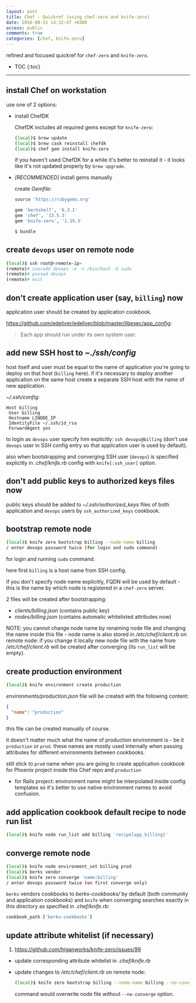 ```yaml
---
layout: post
title: Chef - Quickref (using chef-zero and knife-zero)
date: 2016-08-31 14:32:47 +0300
access: public
comments: true
categories: [chef, knife-zero]
---
```


refined and focused quickref for `chef-zero` and `knife-zero`.

<!-- more -->

* TOC
{:toc}
<hr>

install Chef on workstation
---------------------------

use one of 2 options:

- install ChefDK

  ChefDK includes all required gems except for `knife-zero`:

  ```sh
  (local)$ brew update
  (local)$ brew cask reinstall chefdk
  (local)$ chef gem install knife-zero
  ```

  if you haven't used ChefDK for a while it's better to reinstall it -
  it looks like it's not updated properly by `brew upgrade`.

- *[RECOMMENDED]* install gems manually

  create _Gemfile_:

  ```ruby
  source 'https://rubygems.org'

  gem 'berkshelf', '6.3.1'
  gem 'chef', '13.5.3'
  gem 'knife-zero', '1.19.3'
  ```

  ```sh
  $ bundle
  ```

create `devops` user on remote node
-----------------------------------

```sh
(local)$ ssh root@<remote-ip>
(remote)# useradd devops -m -s /bin/bash -G sudo
(remote)# passwd devops
(remote)# exit
```

don't create application user (say, `billing`) now
--------------------------------------------------

application user should be created by application cookbook.

<https://github.com/edeliver/edeliver/blob/master/libexec/app_config>:

> Each app should run under its own system user.

add new SSH host to _~./ssh/config_
-----------------------------------

host itself and user must be equal to the name of application you're going
to deploy on that host (`billing` here). if it's necessary to deploy another
application on the same host create a separate SSH host with the name of new
application.

_~/.ssh/config_:

```
Host billing
 User billing
 Hostname LINODE_IP
 IdentityFile ~/.ssh/id_rsa
 ForwardAgent yes
```

to login as `devops` user specify him explicitly: `ssh devops@billing`
(don't use `devops` user in SSH config entry so that application user
is used by default).

also when bootstrapping and converging SSH user (`devops`) is specified
explicitly in _.chef/knife.rb_ config with `knife[:ssh_user]` option.

don't add public keys to authorized keys files now
--------------------------------------------------

public keys should be added to _~/.ssh/authorized_keys_ files of both
application and `devops` users by `ssh_authorized_keys` cookbook.

bootstrap remote node
---------------------

```sh
(local)$ knife zero bootstrap billing --node-name billing
/ enter devops password twice (for login and sudo command)
```

for login and running `sudo` command.

here first `billing` is a host name from SSH config.

if you don't specify node name explicitly, FQDN will be used by default -
this is the name by which node is registered in a `chef-zero` server.

2 files will be created after bootstrapping:

- _clients/billing.json_ (contains public key)
- _nodes/billing.json_ (contains automatic whitelisted attributes now)

NOTE: you cannot change node name by renaming node file and changing the name
      inside this file - node name is also stored in _/etc/chef/client.rb_ on
      remote node: if you change it locally new node file with the name from
      _/etc/chef/client.rb_ will be created after converging (its `run_list`
      will be empty).

create production environment
-----------------------------

```sh
(local)$ knife environment create production
```

_environments/production.json_ file will be created with the following
content:

```json
{
  "name": "production"
}
```

this file can be created manually of course.

it doesn't matter much what the name of production environment is -
be it `production` or `prod`. these names are mostly used internally
when passing attributes for different environments between cookbooks.

still stick to `prod` name when you are going to create application
cookbook for Phoenix project inside this Chef repo and `production`
- for Rails project: environment name might be interpolated inside
config templates so it's better to use native environment names to
avoid confusion.

add application cookbook default recipe to node run list
--------------------------------------------------------

```sh
(local)$ knife node run_list add billing 'recipe[app_billing]'
```

converge remote node
--------------------

```sh
(local)$ knife node environment_set billing prod
(local)$ berks vendor
(local)$ knife zero converge 'name:billing'
/ enter devops password twice (on first converge only)
```

`berks` vendors cookbooks to _berks-cookbooks/_ by default (both community
and application cookbooks) and `knife` when converging searches exactly in
this directory as specified in _.chef/knife.rb_:

```ruby
cookbook_path ['berks-cookbooks']
```

update attribute whitelist (if necessary)
-----------------------------------------

1. <https://github.com/higanworks/knife-zero/issues/99>

- update corresponding attribute whitelist in _.chef/knife.rb_
- update changes to _/etc/chef/client.rb_ on remote node:

  ```sh
  (local)$ knife zero bootstrap billing --node-name billing --no-converge
  ```

  command would overwrite node file without `--no-converge` option.
